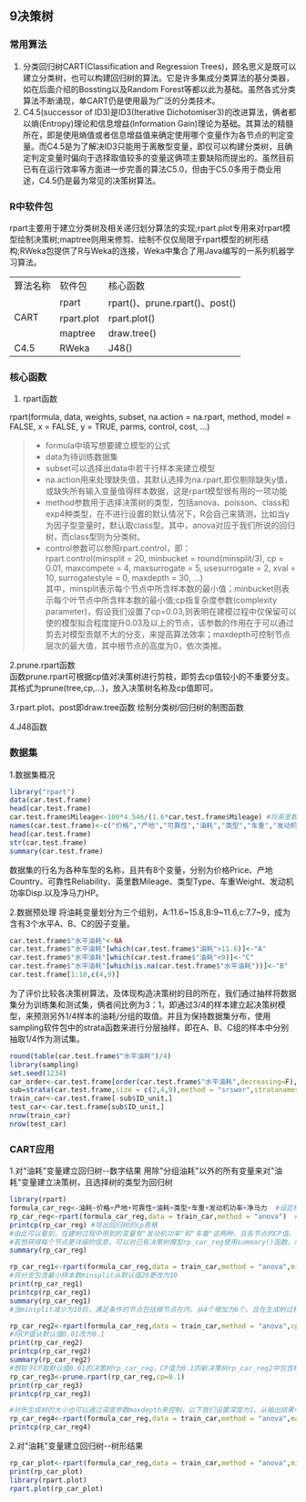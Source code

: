 ## 9决策树 ##

### 常用算法 ###
1. 分类回归树CART(Classification and Regression Trees)，顾名思义是既可以建立分类树，也可以构建回归树的算法。它是许多集成分类算法的基分类器，如在后面介绍的Bossting以及Random Forest等都以此为基础。虽然各式分类算法不断涌现，单CART仍是使用最为广泛的分类技术。
2. C4.5(successor of ID3)是ID3(Iterative Dichotomiser3)的改进算法，俩者都以熵(Entropy)理论和信息增益(Information Gain)理论为基础。其算法的精髓所在，即是使用熵值或者信息增益值来确定使用哪个变量作为各节点的判定变量。而C4.5是为了解决ID3只能用于离散型变量，即仅可以构建分类树，且确定判定变量时偏向于选择取值较多的变量这俩项主要缺陷而提出的。虽然目前已有在运行效率等方面进一步完善的算法C5.0，但由于C5.0多用于商业用途，C4.5仍是最为常见的决策树算法。 

### R中软件包 ###
rpart主要用于建立分类树及相关递归划分算法的实现;rpart.plot专用来对rpart模型绘制决策树;maptree则用来修剪、绘制不仅仅局限于rpart模型的树形结构;RWeka包提供了R与Weka的连接，Weka中集合了用Java编写的一系列机器学习算法。

<table>
  <tr>
    <td>算法名称</td>
    <td>软件包</td>
    <td>核心函数</td>
  </tr>
  <tr>
    <td rowspan="3">CART</td>
    <td>rpart</td>
    <td>rpart()、prune.rpart()、post()</td>
  </tr>
  <tr>
    <td>rpart.plot</td>
    <td>rpart.plot()</td>
  </tr>
  <tr>
    <td>maptree</td>
    <td>draw.tree()</td>
  </tr>
  <tr>
    <td>C4.5</td>
    <td>RWeka</td>
	<td>J48()</td>
  </tr>
</table>

### 核心函数 ###
1. rpart函数

rpart(formula, data, weights, subset, na.action = na.rpart, method, model = FALSE, x = FALSE, y = TRUE, parms, control, cost, ...)
>* formula中填写想要建立模型的公式
>* data为待训练数据集
>* subset可以选择出data中若干行样本来建立模型
>* na.action用来处理缺失值，其默认选择为na.rpart,即仅剔除缺失y值，或缺失所有输入变量值得样本数据，这是rpart模型很有用的一项功能
>* method参数用于选择决策树的类型，包括anova、poisson、class和exp4种类型，在不进行设置的默认情况下，R会自己来猜测，比如当y为因子型变量时，默认取class型。其中，anova对应于我们所说的回归树，而class型则为分类树。
>* control参数可以参照rpart.control，即：   
   rpart.control(minsplit = 20, minbucket = round(minsplit/3), cp = 0.01, 
              maxcompete = 4, maxsurrogate = 5, usesurrogate = 2, xval = 10,
              surrogatestyle = 0, maxdepth = 30, ...)   
   其中，minsplit表示每个节点中所含样本数的最小值；minbucket则表示每个叶节点中所含样本数的最小值;cp指复杂度参数(complexity parameter)，假设我们设置了cp=0.03,则表明在建模过程中仅保留可以使的模型拟合程度提升0.03及以上的节点，该参数的作用在于可以通过剪去对模型贡献不大的分支，来提高算法效率；maxdepth可控制节点层次的最大值，其中根节点的高度为0，依次类推。

2.prune.rpart函数  
函数prune.rpart可根据cp值对决策树进行剪枝，即剪去cp值较小的不重要分支。其格式为prune(tree,cp,...)，放入决策树名称及cp值即可。

3.rpart.plot、post即draw.tree函数
绘制分类树/回归树的制图函数

4.J48函数


### 数据集 ###
1.数据集概况

```r
library("rpart")  
data(car.test.frame)  
head(car.test.frame)
car.test.frame$Mileage<-100*4.546/(1.6*car.test.frame$Mileage) #将英里数的取值换算为"油耗"指标
names(car.test.frame)<-c("价格","产地","可靠性","油耗","类型","车重","发动机功率","净马力") 
head(car.test.frame)
str(car.test.frame)
summary(car.test.frame)
```
数据集的行名为各种车型的名称，且共有8个变量，分别为价格Price、产地Country、可靠性Reliability、英里数Mileage、类型Type、车重Weight、发动机功率Disp.以及净马力HP。

2.数据预处理
将油耗变量划分为三个组别，A:11.6~15.8,B:9~11.6,c:7.7~9，成为含有3个水平A、B、C的因子变量。
```r
car.test.frame$"水平油耗"<-NA
car.test.frame$"水平油耗"[which(car.test.frame$"油耗">11.6)]<-"A"
car.test.frame$"水平油耗"[which(car.test.frame$"油耗"<9)]<-"C"
car.test.frame$"水平油耗"[which(is.na(car.test.frame$"水平油耗"))]<-"B"
car.test.frame[1:10,c(4,9)]
```

为了评价比较各决策树算法，及体现构造决策树的目的所在，我们通过抽样将数据集分为训练集和测试集，俩者间比例为3：1，即通过3/4的样本建立起决策树模型，来预测另外1/4样本的油耗/分组的取值。并且为保持数据集分布，使用sampling软件包中的strata函数来进行分层抽样，即在A、B、C组的样本中分别抽取1/4作为测试集。
```r
round(table(car.test.frame$"水平油耗")/4)
library(sampling)
set.seed(1234)
car_order<-car.test.frame[order(car.test.frame$"水平油耗",decreasing=F),]
sub=strata(car.test.frame,size = c(2,4,9),method = "srswor",stratanames = "水平油耗")
train_car<-car.test.frame[-sub$ID_unit,]
test_car<-car.test.frame[sub$ID_unit,]
nrow(train_car)
nrow(test_car)
```
### CART应用 ###
1.对"油耗"变量建立回归树--数字结果
用除"分组油耗"以外的所有变量来对"油耗"变量建立决策树，且选择树的类型为回归树
```r
library(rpart)
formula_car_reg<-油耗~价格+产地+可靠性+油耗+类型+车重+发动机功率+净马力  #设定模型公式
rp_car_reg<-rpart(formula_car_reg,data = train_car,method = "anova")  #按照公式对训练集train_car构建回归树
printcp(rp_car_reg) #导出回归树的cp表格
#由此可以看到，在建树过程中用到的变量有"发动机功率"和"车重"这两种，且各节点的CP值、节点序号nsplit、错误率rel error、交互验证错误率xerror等也被列出，其中CP值对于选择控制树的复杂程度十分重要。
#若想获得每个节点更详细的信息，可以对已有决策树模型rp_car_reg使用summary()函数，所得输出结果除了与上面printcp()给出值相同的部分外，另有变量重要程度(variable importance）、每一个分支变量对生成树的提升程度(improve)等信息。
summary(rp_car_reg)

rp_car_reg1<-rpart(formula_car_reg,data = train_car,method = "anova",minsplit=10)
#将分支包含最小样本数minsplit从默认值20更改为10
print(rp_car_reg1)
printcp(rp_car_reg1)
summary(rp_car_reg1)
#当minsplit减少为10后，满足条件的节点包括根节点在内，从4个增加为6个。且在生成树过程中用到了"产地"、"车重"、"发动机功率"、"价格"和"类型"5个变量，相对于更改minsplit前多用到了三个变量。 

rp_car_reg2<-rpart(formula_car_reg,data = train_car,method = "anova",cp=0.1)
#将CP值从默认值0.01改为0.1
print(rp_car_reg2)
printcp(rp_car_reg2)
summary(rp_car_reg2)
#想较于CP取默认值0.01的决策树rp_car_reg，CP值为0.1的新决策树rp_car_reg2中包含根节点在内仅含有2个节点，且节点2的CP值为0.1，改过程中仅用到了"发动机功率"这一个变量。另外我们也可以通过剪枝函数prune.rpart来实现同样效果。
rp_car_reg3<-prune.rpart(rp_car_reg,cp=0.1)
print(rp_car_reg3)
printcp(rp_car_reg3)

#对所生成树的大小也可以通过深度参数maxdepth来控制，以下我们设置深度为1。从输出结果中各节点输出信息的缩进量可以看出，除了根节点外，新的决策树仅有一个层次，这与我们之前调节cp参数的效果相同。
rp_car_reg4<-rpart(formula_car_reg,data = train_car,method = "anova",maxdepth=1)
printcp(rp_car_reg4)
```
2.对"油耗"变量建立回归树--树形结果
```r
rp_car_plot<-rpart(formula_car_reg,data = train_car,method = "anova",minsplit=10)
print(rp_car_plot)
library(rpart.plot)
rpart.plot(rp_car_plot)
```